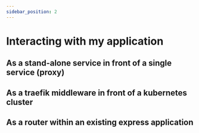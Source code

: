 ```yaml
---
sidebar_position: 2
---
```


# Interacting with my application

## As a stand-alone service in front of a single service (proxy)

## As a traefik middleware in front of a kubernetes cluster

## As a router within an existing express application
